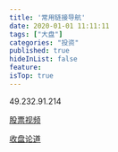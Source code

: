```yaml
---
title: '常用链接导航'
date: 2020-01-01 11:11:11
tags: ["大盘"]
categories: "投资"
published: true
hideInList: false
feature: 
isTop: true
---
```


49.232.91.214

[股票视频](https://st.h5.xiaoe-tech.com/st/7C8rehSBL '股票视频')

[收盘论道](https://space.bilibili.com/1182156162/ '收盘论道')

<!-- more -->
